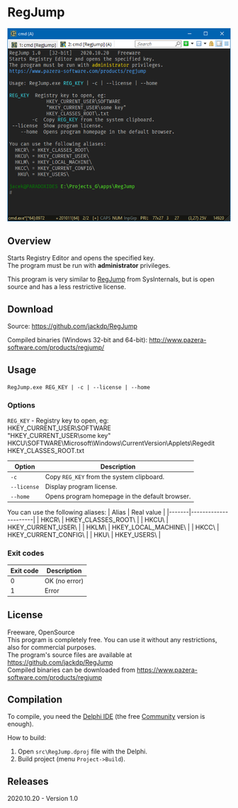 ﻿# RegJump

![RegJump](./doc/RegJump.png)

## Overview

Starts Registry Editor and opens the specified key.  
The program must be run with **administrator** privileges.

This program is very similar to [RegJump](https://docs.microsoft.com/en-us/sysinternals/downloads/regjump) from SysInternals, but is open source and has a less restrictive license.

## Download

Source: https://github.com/jackdp/RegJump

Compiled binaries (Windows 32-bit and 64-bit): http://www.pazera-software.com/products/regjump/


## Usage

`RegJump.exe REG_KEY | -c | --license | --home`

### Options

`REG_KEY` - Registry key to open, eg:  
HKEY_CURRENT_USER\SOFTWARE  
"HKEY_CURRENT_USER\some key"  
HKCU\SOFTWARE\Microsoft\Windows\CurrentVersion\Applets\Regedit  
HKEY_CLASSES_ROOT\.txt

| Option         | Description               |
|----------------|---------------------------|
| `-c`           | Copy `REG_KEY` from the system clipboard.        |
| `--license`    | Display program license.                         |
| `--home`       | Opens program homepage in the default browser.   |

You can use the following aliases:
| Alias | Real value           |
|-------|----------------------|
| HKCR\ | HKEY_CLASSES_ROOT\   |
| HKCU\ | HKEY_CURRENT_USER\   |
| HKLM\ | HKEY_LOCAL_MACHINE\  |
| HKCC\ | HKEY_CURRENT_CONFIG\ |
| HKU\  | HKEY_USERS\          |

### Exit codes

| Exit code | Description   |
|-----------|---------------|
| 0         | OK (no error) |
| 1         | Error         |

## License

Freeware, OpenSource  
This program is completely free. You can use it without any restrictions, also for commercial purposes.  
The program's source files are available at https://github.com/jackdp/RegJump  
Compiled binaries can be downloaded from https://www.pazera-software.com/products/regjump

## Compilation

To compile, you need the [Delphi IDE](https://www.embarcadero.com/products/delphi) (the free [Community](https://www.embarcadero.com/products/delphi/starter/free-download) version is enough).

How to build:

1. Open `src\RegJump.dproj` file with the Delphi.
2. Build project (menu `Project->Build`).


## Releases

2020.10.20 - Version 1.0
